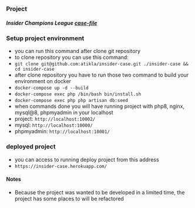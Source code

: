 ### Project
##### Insider Champions League [case-file](https://github.com/atikla/insider-case/blob/main/InsiderOnlineProject.pdf)

### Setup project environment
- you can run this command after clone git repository
- to clone repository you can use this command:
- ``git clone git@github.com:atikla/insider-case.git ./insider-case && cd insider-case ``
- after clone repository you have to run those two command to build your environment on docker
- ``docker-compose up -d --build``
- ``docker-compose exec php /bin/bash bin/install.sh``
- ``docker-compose exec php php artisan db:seed``
- when commands done you will have running project with php8, nginx, mysql@8, phpmyadmin in your localhost
- project: ``http://localhost:10002/``
- mysql: ``http://localhost:10000/``
- phpmyadmin: ``http://localhost:10001/``

### deployed project
- you can access to running deploy project from this address
- ``https://insider-case.herokuapp.com/``

#### Notes
- Because the project was wanted to be developed in a limited time, the project has some places to will be refactored
